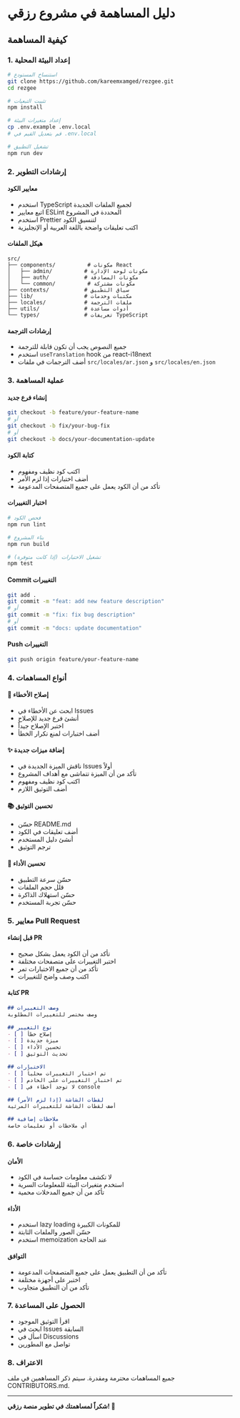 # دليل المساهمة في مشروع رزقي

## كيفية المساهمة

### 1. إعداد البيئة المحلية

```bash
# استنساخ المستودع
git clone https://github.com/kareemxamged/rezgee.git
cd rezgee

# تثبيت التبعيات
npm install

# إعداد متغيرات البيئة
cp .env.example .env.local
# قم بتعديل القيم في .env.local

# تشغيل التطبيق
npm run dev
```

### 2. إرشادات التطوير

#### معايير الكود
- استخدم TypeScript لجميع الملفات الجديدة
- اتبع معايير ESLint المحددة في المشروع
- استخدم Prettier لتنسيق الكود
- اكتب تعليقات واضحة باللغة العربية أو الإنجليزية

#### هيكل الملفات
```
src/
├── components/          # مكونات React
│   ├── admin/          # مكونات لوحة الإدارة
│   ├── auth/           # مكونات المصادقة
│   └── common/          # مكونات مشتركة
├── contexts/           # سياق التطبيق
├── lib/                # مكتبات وخدمات
├── locales/            # ملفات الترجمة
├── utils/              # أدوات مساعدة
└── types/              # تعريفات TypeScript
```

#### إرشادات الترجمة
- جميع النصوص يجب أن تكون قابلة للترجمة
- استخدم `useTranslation` hook من react-i18next
- أضف الترجمات في ملفات `src/locales/ar.json` و `src/locales/en.json`

### 3. عملية المساهمة

#### إنشاء فرع جديد
```bash
git checkout -b feature/your-feature-name
# أو
git checkout -b fix/your-bug-fix
# أو
git checkout -b docs/your-documentation-update
```

#### كتابة الكود
- اكتب كود نظيف ومفهوم
- أضف اختبارات إذا لزم الأمر
- تأكد من أن الكود يعمل على جميع المتصفحات المدعومة

#### اختبار التغييرات
```bash
# فحص الكود
npm run lint

# بناء المشروع
npm run build

# تشغيل الاختبارات (إذا كانت متوفرة)
npm test
```

#### Commit التغييرات
```bash
git add .
git commit -m "feat: add new feature description"
# أو
git commit -m "fix: fix bug description"
# أو
git commit -m "docs: update documentation"
```

#### Push التغييرات
```bash
git push origin feature/your-feature-name
```

### 4. أنواع المساهمات

#### 🐛 إصلاح الأخطاء
- ابحث عن الأخطاء في Issues
- أنشئ فرع جديد للإصلاح
- اختبر الإصلاح جيداً
- أضف اختبارات لمنع تكرار الخطأ

#### ✨ إضافة ميزات جديدة
- ناقش الميزة الجديدة في Issues أولاً
- تأكد من أن الميزة تتماشى مع أهداف المشروع
- اكتب كود نظيف ومفهوم
- أضف التوثيق اللازم

#### 📚 تحسين التوثيق
- حسّن README.md
- أضف تعليقات في الكود
- أنشئ دليل المستخدم
- ترجم التوثيق

#### 🔧 تحسين الأداء
- حسّن سرعة التطبيق
- قلل حجم الملفات
- حسّن استهلاك الذاكرة
- حسّن تجربة المستخدم

### 5. معايير Pull Request

#### قبل إنشاء PR
- تأكد من أن الكود يعمل بشكل صحيح
- اختبر التغييرات على متصفحات مختلفة
- تأكد من أن جميع الاختبارات تمر
- اكتب وصف واضح للتغييرات

#### كتابة PR
```markdown
## وصف التغييرات
وصف مختصر للتغييرات المطلوبة

## نوع التغيير
- [ ] إصلاح خطأ
- [ ] ميزة جديدة
- [ ] تحسين الأداء
- [ ] تحديث التوثيق

## الاختبارات
- [ ] تم اختبار التغييرات محلياً
- [ ] تم اختبار التغييرات على الخادم
- [ ] لا توجد أخطاء في console

## لقطات الشاشة (إذا لزم الأمر)
أضف لقطات الشاشة للتغييرات المرئية

## ملاحظات إضافية
أي ملاحظات أو تعليمات خاصة
```

### 6. إرشادات خاصة

#### الأمان
- لا تكشف معلومات حساسة في الكود
- استخدم متغيرات البيئة للمعلومات السرية
- تأكد من أن جميع المدخلات محمية

#### الأداء
- استخدم lazy loading للمكونات الكبيرة
- حسّن الصور والملفات الثابتة
- استخدم memoization عند الحاجة

#### التوافق
- تأكد من أن التطبيق يعمل على جميع المتصفحات المدعومة
- اختبر على أجهزة مختلفة
- تأكد من أن التطبيق متجاوب

### 7. الحصول على المساعدة

- اقرأ التوثيق الموجود
- ابحث في Issues السابقة
- اسأل في Discussions
- تواصل مع المطورين

### 8. الاعتراف

جميع المساهمات محترمة ومقدرة. سيتم ذكر المساهمين في ملف CONTRIBUTORS.md.

---

**شكراً لمساهمتك في تطوير منصة رزقي! 🙏**
